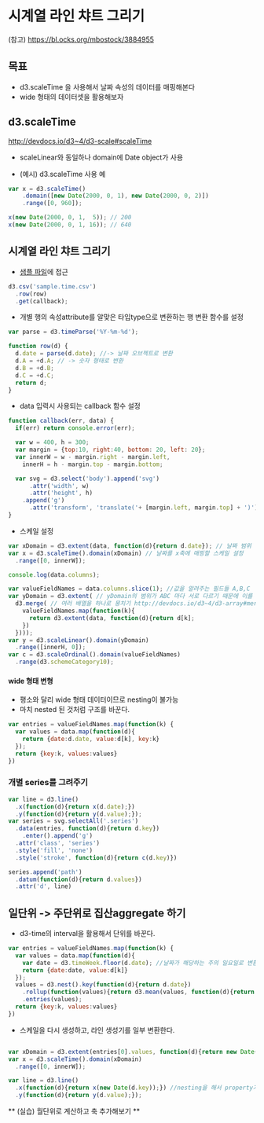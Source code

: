 시계열 라인 챠트 그리기
===

(참고)
https://bl.ocks.org/mbostock/3884955


목표
---
- d3.scaleTime 을 사용해서 날짜 속성의 데이터를 매핑해본다
- wide 형태의 데이터셋을 활용해보자

d3.scaleTime
---
http://devdocs.io/d3~4/d3-scale#scaleTime
- scaleLinear와 동일하나 domain에 Date object가 사용

- (예시) d3.scaleTime 사용 예
```javascript
var x = d3.scaleTime()
    .domain([new Date(2000, 0, 1), new Date(2000, 0, 2)])
    .range([0, 960]);

x(new Date(2000, 0, 1,  5)); // 200
x(new Date(2000, 0, 1, 16)); // 640
```

시계열 라인 챠트 그리기
---
- [샘플 파일](sample/sample.time.csv)에 접근

```javascript
d3.csv('sample.time.csv')
  .row(row)
  .get(callback);
```

- 개별 행의 속성attribute를 알맞은 타입type으로 변환하는 행 변환 함수를 설정
```javascript
var parse = d3.timeParse('%Y-%m-%d');

function row(d) {
  d.date = parse(d.date); //-> 날짜 오브젝트로 변환
  d.A = +d.A; // -> 숫자 형태로 변환
  d.B = +d.B;
  d.C = +d.C;
  return d;
}
```

- data 입력시 사용되는 callback 함수 설정
```javascript
function callback(err, data) {
  if(err) return console.error(err);

  var w = 400, h = 300;
  var margin = {top:10, right:40, bottom: 20, left: 20};
  var innerW = w - margin.right - margin.left,
    innerH = h - margin.top - margin.bottom;

  var svg = d3.select('body').append('svg')
      .attr('width', w)
      .attr('height', h)
    .append('g')
      .attr('transform', 'translate('+ [margin.left, margin.top] + ')');
}
```

- 스케일 설정
```javascript
var xDomain = d3.extent(data, function(d){return d.date}); // 날짜 범위
var x = d3.scaleTime().domain(xDomain) // 날짜를 x축에 매핑할 스케일 설정
  .range([0, innerW]);

console.log(data.columns);

var valueFieldNames = data.columns.slice(1); //값을 알려주는 필드들 A,B,C
var yDomain = d3.extent( // yDomain의 범위가 ABC 마다 서로 다르기 때문에 이를 따로 구해 합쳐준다.
  d3.merge( // 여러 배열을 하나로 뭉치기 http://devdocs.io/d3~4/d3-array#merge
    valueFieldNames.map(function(k){
      return d3.extent(data, function(d){return d[k];
    })
  })));
var y = d3.scaleLinear().domain(yDomain)
  .range([innerH, 0]);
var c = d3.scaleOrdinal().domain(valueFieldNames)
  .range(d3.schemeCategory10);

```




#### wide 형태 변형
 - 평소와 달리 wide 형태 데이터이므로 nesting이 불가능
 - 마치 nested 된 것처럼 구조를 바꾼다.

```javascript
var entries = valueFieldNames.map(function(k) {
  var values = data.map(function(d){
    return {date:d.date, value:d[k], key:k}
  });
  return {key:k, values:values}
})
```

### 개별 series를 그려주기

```javascript
var line = d3.line()
  .x(function(d){return x(d.date);})
  .y(function(d){return y(d.value);});
var series = svg.selectAll('.series')
  .data(entries, function(d){return d.key})
    .enter().append('g')
  .attr('class', 'series')
  .style('fill', 'none')
  .style('stroke', function(d){return c(d.key)})

series.append('path')
  .datum(function(d){return d.values})
  .attr('d', line)
```


일단위 -> 주단위로 집산aggregate 하기
---

- d3-time의 interval을 활용해서 단위를 바꾼다.
```javascript
var entries = valueFieldNames.map(function(k) {
  var values = data.map(function(d){
    var date = d3.timeWeek.floor(d.date); //날짜가 해당하는 주의 일요일로 변환됨
    return {date:date, value:d[k]}
  });
  values = d3.nest().key(function(d){return d.date})
    .rollup(function(values){return d3.mean(values, function(d){return d.value;})})
    .entries(values);
  return {key:k, values:values}
})
```

- 스케일을 다시 생성하고, 라인 생성기를 일부 변환한다.
```javascript

var xDomain = d3.extent(entries[0].values, function(d){return new Date(d.key)});
var x = d3.scaleTime().domain(xDomain)
  .range([0, innerW]);

var line = d3.line()
  .x(function(d){return x(new Date(d.key));}) //nesting을 해서 property가 key로 변환되고 type도 string이 되어버림
  .y(function(d){return y(d.value);});
```

** (실습) 월단위로 계산하고 축 추가해보기 **
